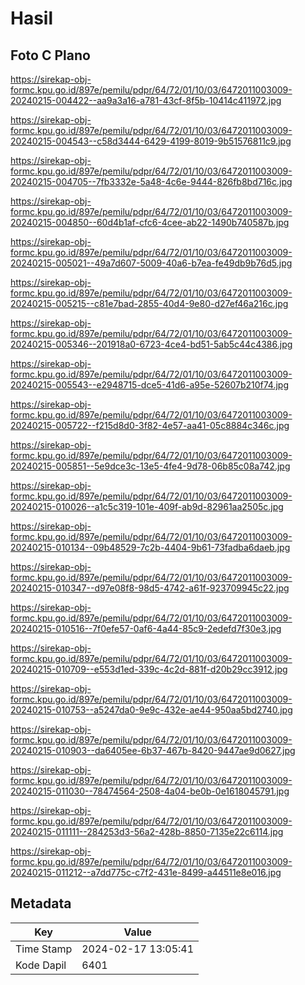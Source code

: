 # Hasil

## Foto C Plano

https://sirekap-obj-formc.kpu.go.id/897e/pemilu/pdpr/64/72/01/10/03/6472011003009-20240215-004422--aa9a3a16-a781-43cf-8f5b-10414c411972.jpg

https://sirekap-obj-formc.kpu.go.id/897e/pemilu/pdpr/64/72/01/10/03/6472011003009-20240215-004543--c58d3444-6429-4199-8019-9b51576811c9.jpg

https://sirekap-obj-formc.kpu.go.id/897e/pemilu/pdpr/64/72/01/10/03/6472011003009-20240215-004705--7fb3332e-5a48-4c6e-9444-826fb8bd716c.jpg

https://sirekap-obj-formc.kpu.go.id/897e/pemilu/pdpr/64/72/01/10/03/6472011003009-20240215-004850--60d4b1af-cfc6-4cee-ab22-1490b740587b.jpg

https://sirekap-obj-formc.kpu.go.id/897e/pemilu/pdpr/64/72/01/10/03/6472011003009-20240215-005021--49a7d607-5009-40a6-b7ea-fe49db9b76d5.jpg

https://sirekap-obj-formc.kpu.go.id/897e/pemilu/pdpr/64/72/01/10/03/6472011003009-20240215-005215--c81e7bad-2855-40d4-9e80-d27ef46a216c.jpg

https://sirekap-obj-formc.kpu.go.id/897e/pemilu/pdpr/64/72/01/10/03/6472011003009-20240215-005346--201918a0-6723-4ce4-bd51-5ab5c44c4386.jpg

https://sirekap-obj-formc.kpu.go.id/897e/pemilu/pdpr/64/72/01/10/03/6472011003009-20240215-005543--e2948715-dce5-41d6-a95e-52607b210f74.jpg

https://sirekap-obj-formc.kpu.go.id/897e/pemilu/pdpr/64/72/01/10/03/6472011003009-20240215-005722--f215d8d0-3f82-4e57-aa41-05c8884c346c.jpg

https://sirekap-obj-formc.kpu.go.id/897e/pemilu/pdpr/64/72/01/10/03/6472011003009-20240215-005851--5e9dce3c-13e5-4fe4-9d78-06b85c08a742.jpg

https://sirekap-obj-formc.kpu.go.id/897e/pemilu/pdpr/64/72/01/10/03/6472011003009-20240215-010026--a1c5c319-101e-409f-ab9d-82961aa2505c.jpg

https://sirekap-obj-formc.kpu.go.id/897e/pemilu/pdpr/64/72/01/10/03/6472011003009-20240215-010134--09b48529-7c2b-4404-9b61-73fadba6daeb.jpg

https://sirekap-obj-formc.kpu.go.id/897e/pemilu/pdpr/64/72/01/10/03/6472011003009-20240215-010347--d97e08f8-98d5-4742-a61f-923709945c22.jpg

https://sirekap-obj-formc.kpu.go.id/897e/pemilu/pdpr/64/72/01/10/03/6472011003009-20240215-010516--7f0efe57-0af6-4a44-85c9-2edefd7f30e3.jpg

https://sirekap-obj-formc.kpu.go.id/897e/pemilu/pdpr/64/72/01/10/03/6472011003009-20240215-010709--e553d1ed-339c-4c2d-881f-d20b29cc3912.jpg

https://sirekap-obj-formc.kpu.go.id/897e/pemilu/pdpr/64/72/01/10/03/6472011003009-20240215-010753--a5247da0-9e9c-432e-ae44-950aa5bd2740.jpg

https://sirekap-obj-formc.kpu.go.id/897e/pemilu/pdpr/64/72/01/10/03/6472011003009-20240215-010903--da6405ee-6b37-467b-8420-9447ae9d0627.jpg

https://sirekap-obj-formc.kpu.go.id/897e/pemilu/pdpr/64/72/01/10/03/6472011003009-20240215-011030--78474564-2508-4a04-be0b-0e1618045791.jpg

https://sirekap-obj-formc.kpu.go.id/897e/pemilu/pdpr/64/72/01/10/03/6472011003009-20240215-011111--284253d3-56a2-428b-8850-7135e22c6114.jpg

https://sirekap-obj-formc.kpu.go.id/897e/pemilu/pdpr/64/72/01/10/03/6472011003009-20240215-011212--a7dd775c-c7f2-431e-8499-a44511e8e016.jpg


## Metadata

| Key        | Value               |
| ---------- | ------------------- |
| Time Stamp | 2024-02-17 13:05:41 |
| Kode Dapil | 6401                |



